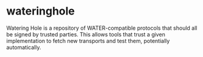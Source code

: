 # wateringhole
Watering Hole is a repository of WATER-compatible protocols that should all be signed by trusted parties. This allows tools that trust a given implementation to fetch new transports and test them, potentially automatically.
